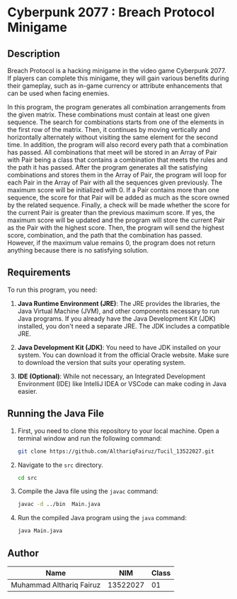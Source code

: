 # Cyberpunk 2077 : Breach Protocol Minigame
## Description
<p> Breach Protocol is a hacking minigame in the video game Cyberpunk 2077. If players can complete this minigame, they will gain various benefits during their gameplay, such as in-game currency or attribute enhancements that can be used when facing enemies.
</p>
<p>In this program, the program generates all combination arrangements from the given matrix. These combinations must contain at least one given sequence. The search for combinations starts from one of the elements in the first row of the matrix. Then, it continues by moving vertically and horizontally alternately without visiting the same element for the second time. In addition, the program will also record every path that a combination has passed. All combinations that meet will be stored in an Array of Pair with Pair being a class that contains a combination that meets the rules and the path it has passed. After the program generates all the satisfying combinations and stores them in the Array of Pair, the program will loop for each Pair in the Array of Pair with all the sequences given previously. The maximum score will be initialized with 0. If a Pair contains more than one sequence, the score for that Pair will be added as much as the score owned by the related sequence. Finally, a check will be made whether the score for the current Pair is greater than the previous maximum score. If yes, the maximum score will be updated and the program will store the current Pair as the Pair with the highest score. Then, the program will send the highest score, combination, and the path that the combination has passed. However, if the maximum value remains 0, the program does not return anything because there is no satisfying solution.</p>

## Requirements

To run this program, you need:

1. **Java Runtime Environment (JRE)**: The JRE provides the libraries, the Java Virtual Machine (JVM), and other components necessary to run Java programs. If you already have the Java Development Kit (JDK) installed, you don't need a separate JRE. The JDK includes a compatible JRE.

2. **Java Development Kit (JDK)**: You need to have JDK installed on your system. You can download it from the official Oracle website. Make sure to download the version that suits your operating system.

3. **IDE (Optional)**: While not necessary, an Integrated Development Environment (IDE) like IntelliJ IDEA or VSCode can make coding in Java easier.

## Running the Java File

1. First, you need to clone this repository to your local machine. Open a terminal window and run the following command:
    ```bash
    git clone https://github.com/AlthariqFairuz/Tucil_13522027.git
    ```

2. Navigate to the `src` directory.
    ```bash
    cd src
    ``` 
3. Compile the Java file using the `javac` command:

    ```bash
    javac -d ../bin  Main.java
    ```

4. Run the compiled Java program using the `java` command:

    ```bash
    java Main.java
    ```
## Author

| Name | NIM | Class |
| ---- | -------- | ----- |
| Muhammad Althariq Fairuz | 13522027 | 01 |

